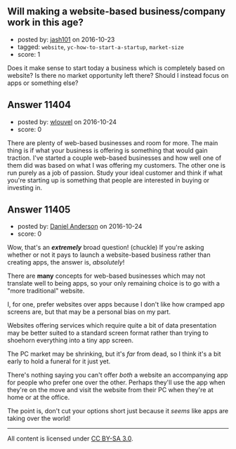 ## Will making a website-based business/company work in this age?

- posted by: [jash101](https://stackexchange.com/users/8634352/jash101) on 2016-10-23
- tagged: `website`, `yc-how-to-start-a-startup`, `market-size`
- score: 1

Does it make sense to start today a business which is completely based on website? Is there no market opportunity left there?
Should I instead focus on apps or something else?


## Answer 11404

- posted by: [wlouvel](https://stackexchange.com/users/9495821/wlouvel) on 2016-10-24
- score: 0

There are plenty of web-based businesses and room for more. The main thing is if what your business is offering is something that would gain traction. I've started a couple web-based businesses and how well one of them did was based on what I was offering my customers. The other one is run purely as a job of passion. Study your ideal customer and think if what you're starting up is something that people are interested in buying or investing in.      


## Answer 11405

- posted by: [Daniel Anderson](https://stackexchange.com/users/8398759/daniel-anderson) on 2016-10-24
- score: 0

Wow, that's an ***extremely*** broad question! (chuckle)  If you're asking whether or not it pays to launch a website-based business rather than creating apps, the answer is, *absolutely*!

There are **many** concepts for web-based businesses which may not translate well to being apps, so your only remaining choice is to go with a "more traditional" website.  

I, for one, prefer websites over apps because I don't like how cramped app screens are, but that may be a personal bias on my part.

Websites offering services which require quite a bit of data presentation may be better suited to a standard screen format rather than trying to shoehorn everything into a tiny app screen.

The PC market may be shrinking, but it's *far* from dead, so I think it's a bit early to hold a funeral for it just yet.  

There's nothing saying you can't offer *both* a website an accompanying app for people who prefer one over the other.  Perhaps they'll use the app when they're on the move and visit the website from their PC when they're at home or at the office.

The point is, don't cut your options short just because it *seems* like apps are taking over the world!



---

All content is licensed under [CC BY-SA 3.0](https://creativecommons.org/licenses/by-sa/3.0/).
